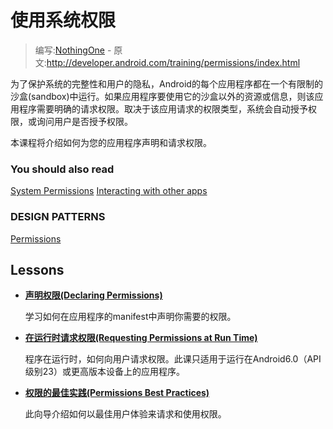 ﻿# 使用系统权限

> 编写:[NothingOne](https://github.com/NothingOne) - 原文:<http://developer.android.com/training/permissions/index.html>

为了保护系统的完整性和用户的隐私，Android的每个应用程序都在一个有限制的沙盒(sandbox)中运行。如果应用程序要使用它的沙盒以外的资源或信息，则该应用程序需要明确的请求权限。取决于该应用请求的权限类型，系统会自动授予权限，或询问用户是否授予权限。

本课程将介绍如何为您的应用程序声明和请求权限。

### You should also read
[System Permissions](http://developer.android.com/guide/topics/security/permissions.html)
[Interacting with other apps](http://developer.android.com/training/basics/intents/index.html)

### DESIGN PATTERNS
[Permissions](https://www.google.com/design/spec/patterns/permissions.html)

## Lessons
* [**声明权限(Declaring Permissions)**](declaring.html)

  学习如何在应用程序的manifest中声明你需要的权限。


* [**在运行时请求权限(Requesting Permissions at Run Time)**](requesting.html)

  程序在运行时，如何向用户请求权限。此课只适用于运行在Android6.0（API级别23）或更高版本设备上的应用程序。


* [**权限的最佳实践(Permissions Best Practices)**](best-practices.html)

  此向导介绍如何以最佳用户体验来请求和使用权限。




